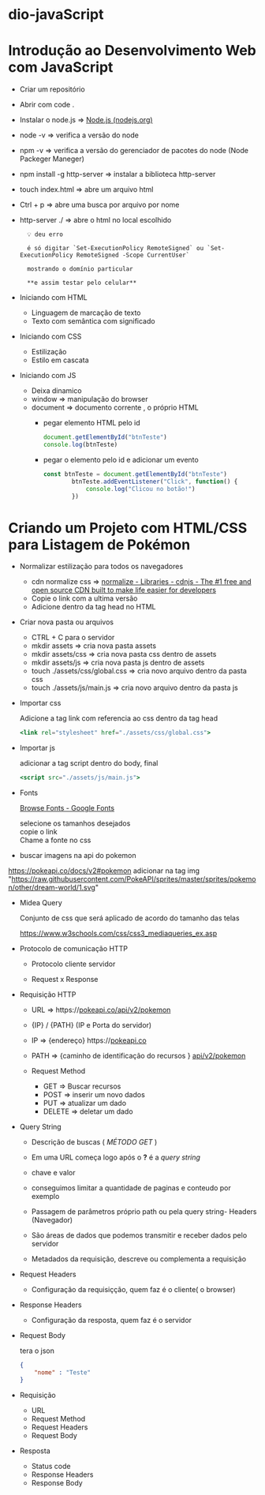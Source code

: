 # dio-javaScript

# Introdução ao Desenvolvimento Web com JavaScript
- Criar um repositório
- Abrir com code .
- Instalar o node.js ⇒ [Node.js (nodejs.org)](https://nodejs.org/en)
- node -v ⇒ verifica a versão do node
- npm -v ⇒ verifica a versão do gerenciador de pacotes do node (Node Packeger Maneger)
- npm install -g http-server ⇒ instalar a biblioteca http-server
- touch index.html ⇒ abre um arquivo html
- Ctrl + p ⇒ abre uma busca por arquivo por nome
- http-server ./ ⇒ abre o html no local escolhido       
  
        💡 deu erro
              
        é só digitar `Set-ExecutionPolicy RemoteSigned` ou `Set-ExecutionPolicy RemoteSigned -Scope CurrentUser`

        mostrando o domínio particular
                
        **e assim testar pelo celular**   
        
- Iniciando com HTML
    - Linguagem de marcação de texto
    - Texto com semântica com significado

- Iniciando com CSS
    - Estilização
    - Estilo em cascata

- Iniciando com JS 
    - Deixa dinamico
    - window ⇒ manipulação do browser
    - document ⇒ documento corrente , o próprio HTML
        - pegar elemento HTML pelo id
            
            ```jsx
            document.getElementById("btnTeste")
            console.log(btnTeste)
            ```
        - pegar o elemento pelo id e adicionar um evento
    
            ```jsx
            const btnTeste = document.getElementById("btnTeste")
                    btnTeste.addEventListener("Click", function() {
                        console.log("Clicou no botão!")
                    })
            ```
# Criando um Projeto com HTML/CSS para Listagem de Pokémon     
- Normalizar estilização para todos os navegadores
    - cdn normalize css ⇒  [normalize - Libraries - cdnjs - The #1 free and open source CDN built to make life easier for developers](https://cdnjs.com/libraries/normalize)
    - Copie o link com a ultima versão
    - Adicione dentro da tag head no HTML
- Criar nova pasta ou arquivos
    - CTRL + C para o servidor
    - mkdir assets ⇒ cria nova pasta assets
    - mkdir assets/css ⇒ cria nova pasta css  dentro de assets
    - mkdir assets/js ⇒ cria nova pasta js dentro de assets
    - touch ./assets/css/global.css ⇒ cria novo arquivo dentro da pasta css
    - touch ./assets/js/main.js ⇒ cria novo arquivo dentro da pasta js
- Importar css
    
    Adicione a tag link com referencia ao css dentro da tag head
    
    ```jsx
    <link rel="stylesheet" href="./assets/css/global.css">
    ```
    
- Importar js
    
    adicionar a tag script dentro do body, final 
    
    ```jsx
    <script src="./assets/js/main.js">
    ```
    
- Fonts
    
    [Browse Fonts - Google Fonts](https://fonts.google.com/)
    
    selecione os tamanhos desejados     
    copie o link   
    Chame a fonte no css 

- buscar imagens na api do pokemon

 https://pokeapi.co/docs/v2#pokemon adicionar na tag img "https://raw.githubusercontent.com/PokeAPI/sprites/master/sprites/pokemon/other/dream-world/1.svg"
    
- Midea Query
    
    Conjunto de css que será aplicado de acordo do tamanho das telas
    
    https://www.w3schools.com/css/css3_mediaqueries_ex.asp

- Protocolo de comunicação HTTP

    - Protocolo cliente servidor

    - Request x Response

- Requisição HTTP
    
    
   - URL ⇒ https://[pokeapi.co/api/v2/pokemon](https://pokeapi.co/api/v2/pokemon)
    
   - {IP} /  {PATH} (IP e Porta do servidor)
    
   - IP ⇒ {endereço} https://[pokeapi.co](https://pokeapi.co/api/v2/pokemon) 
    
   - PATH ⇒  {caminho de identificação do recursos } [api/v2/pokemon](https://pokeapi.co/api/v2/pokemon)
    
    - Request Method
        - GET ⇒ Buscar recursos
        - POST ⇒ inserir um novo dados
        - PUT ⇒ atualizar um dado
        - DELETE ⇒ deletar um dado
        
- Query String
    
   - Descrição de buscas  ( *MÉTODO GET* )
    
   - Em uma URL começa logo após o **?** é a *query string* 
    
   - chave e valor
       
   - conseguimos limitar a quantidade de paginas e conteudo por exemplo
    
   - Passagem de parâmetros próprio path ou pela query string- Headers (Navegador)
    
   - São áreas de dados que podemos transmitir e receber dados pelo servidor
    
   - Metadados da requisição, descreve ou complementa a requisição
    
- Request Headers
    
   - Configuração da requisiçção, quem faz é o cliente( o browser)
    
- Response Headers
    
   - Configuração da resposta, quem faz é o servidor
    
- Request Body
    
    tera o json 
    
    ```json
    {
    	"nome" : "Teste"
    }
    ```
    
- Requisição

    - URL
    - Request Method
    - Request Headers
    - Request Body

- Resposta

    - Status code
    - Response Headers
    - Response Body
